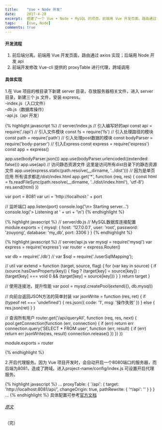 ```yaml
---
title:    "Vue + Node 开发"
date:     2017-4-28
excerpt:  搭建了一个 Vue + Node + MySQL 的项目。前端用 Vue 开发页面，路由通过 axios 实现；后端用 Node 开发 api
tags:     [Vue, Node]
comments: true
---
```


#### 开发流程
1. 前后端分离。前端用 Vue 开发页面，路由通过 axios 实现；后端用 Node 开发 api
2. 前端开发修改 Vue-cli 提供的 proxyTable 进行代理，跨域调用

#### 具体实现
1.在 Vue 项目的根目录下新建 server 目录，存放服务器相关文件，进入 server 目录，新建三个 js 文件，安装 express。    
-index.js（入口文件）   
-db.js（数据库操作）    
-api.js（api 开发）   

{% highlight javascript %}
// server/index.js
// 引入编写好的api
const api = require('./api')
// 引入文件模块
const fs = require('fs')
// 引入处理路径的模块
const path = require('path')
// 引入处理post数据的模块
const bodyParser = require('body-parser')
// 引入Express
const express = require('express')
const app = express()

app.use(bodyParser.json())
app.use(bodyParser.urlencoded({extended: false}))
app.use(api)
// 访问静态资源文件 这里是访问所有dist目录下的静态资源文件
app.use(express.static(path.resolve(__dirname, '../dist')))
// 因为是单页应用 所有请求都走/dist/index.html
app.get('*', function (req, res) {
  const html = fs.readFileSync(path.resolve(__dirname, '../dist/index.html'), 'utf-8')
  res.send(html)
})

var port = 8081
var uri = 'http://localhost:' + port

// 监听端口
app.listen(port)
console.log('\n> Starting server...')
console.log('> Listening at ' + uri + '\n')
{% endhighlight %}

{% highlight javascript %}
// server/db.js
// MySQL数据库连接配置
module.exports = {
  mysql: {
    host: '127.0.0.1',
    user: 'root',
    password: 'zouyong',
    database: 'my_db',
    port: 3306
  }
}
{% endhighlight %}

{% highlight javascript %}
// server/api.js
var mysql = require('mysql')
var express = require('express')
var router = express.Router()

var db = require('./db')
// var $sql = require('./userSqlMapping');

// util
var extend = function (target, source, flag) {
  for (var key in source) {
    if (source.hasOwnProperty(key)) {
      flag ? (target[key] = source[key]) : (target[key] === void 0 && (target[key] = source[key]))
    }
  }
  return target
}

// 使用连接池，提升性能
var pool = mysql.createPool(extend({}, db.mysql))

// 向前台返回JSON方法的简单封装
var jsonWrite = function (res, ret) {
  if (typeof ret === 'undefined') {
    res.json({
      code: '1',
      msg: '操作失败'
    })
  } else {
    res.json(ret)
  }
}

// 查询所有用户
router.get('/api/queryAll', function (req, res, next) {
  pool.getConnection(function (err, connection) {
    if (err) return err
    connection.query('SELECT * FROM user', function (err, result) {
      if (err) return err
      jsonWrite(res, result)
      connection.release()
    })
  })
})

module.exports = router

{% endhighlight %}

2.开启代理服务。因为 Vue 项目开发时，会自动开启一个8080端口的服务器，而后端为8081，造成了跨域。进入project-name/config/index.js 可设置开启代理服务。

{% highlight javascript %}
...
 proxyTable: {
        '/api': {
        target: 'http://localhost:8081/api/',
        changeOrigin: true,
        pathRewrite: {
          '^/api': ''
        }
      }
    }
...
{% endhighlight %}
具体配置可参考[官方文档](https://vuejs-templates.github.io/webpack/proxy.html)

###### [原文](http://blog.csdn.net/qq_26598303/article/details/53468399)

（完）